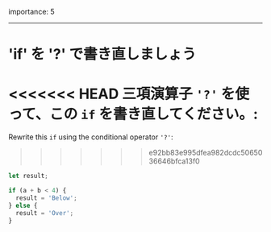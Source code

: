 importance: 5

---

# 'if' を '?' で書き直しましょう

<<<<<<< HEAD
三項演算子 `'?'` を使って、この `if` を書き直してください。:
=======
Rewrite this `if` using the conditional operator `'?'`:
>>>>>>> e92bb83e995dfea982dcdc5065036646bfca13f0

```js
let result;

if (a + b < 4) {
  result = 'Below';
} else {
  result = 'Over';
}
```
